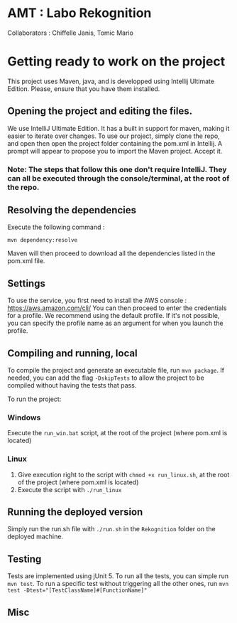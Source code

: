 # AMT : Labo Rekognition

Collaborators : Chiffelle Janis, Tomic Mario

# Getting ready to work on the project

This project uses Maven, java, and is developped using Intellij Ultimate Edition. Please, ensure that you have them installed.

## Opening the project and editing the files.

We use IntelliJ Ultimate Edition. It has a built in support for maven, making it easier to iterate over changes. To use our project, simply clone the repo, and open then open the project folder containing the pom.xml in Intellij. A prompt will appear to propose you to import the Maven project. Accept it.

### **Note: The steps that follow this one don't require IntelliJ. They can all be executed through the console/terminal, at the root of the repo.**

## Resolving the dependencies

Execute the following command :

`mvn dependency:resolve`

Maven will then proceed to download all the dependencies listed in the pom.xml file. 

## Settings

To use the service, you first need to install the AWS console : https://aws.amazon.com/cli/
You can then proceed to enter the credentials for a profile. We recommend using the default profile. If it's not possible, you can specify the profile name as an argument for when you launch the profile. 

## Compiling and running, local

To compile the project and generate an executable file, run `mvn package`. If needed, you can add the flag `-DskipTests` to allow the project to be compiled without having the tests that pass. 

To run the project:

### Windows

Execute the `run_win.bat` script, at the root of the project (where pom.xml is located)

### Linux

1. Give execution right to the script with `chmod +x run_linux.sh`, at the root of the project (where pom.xml is located)
2. Execute the script with `./run_linux` 

## Running the deployed version

Simply run the run.sh file with `./run.sh` in the `Rekognition` folder on the deployed machine. 

## Testing

Tests are implemented using jUnit 5. To run all the tests, you can simple run `mvn test`.
To run a specific test without triggering all the other ones, run `mvn test -Dtest="[TestClassName]#[FunctionName]"`

## Misc


